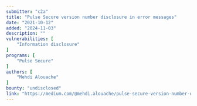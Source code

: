 ```yaml
---
submitter: "c2a"
title: "Pulse Secure version number disclosure in error messages"
date: "2021-10-12"
added: "2024-11-03"
description: ""
vulnerabilities: [
    "Information disclosure"
]
programs: [
    "Pulse Secure"
]
authors: [
    "Mehdi Alouache"
]
bounty: "undisclosed"
link: "https://medium.com/@mehdi.alouache/pulse-secure-version-number-disclosure-in-error-messages-143aa76c90cd"
---
```




